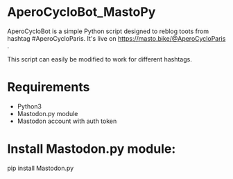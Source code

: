 # AperoCycloBot_MastoPy
AperoCycloBot is a simple Python script designed to reblog toots from hashtag #AperoCycloParis.
It's live on https://masto.bike/@AperoCycloParis .

This script can easily be modified to work for different hashtags.

# Requirements
 * Python3
 * Mastodon.py module
 * Mastodon account with auth token

# Install Mastodon.py module:
  pip install Mastodon.py
